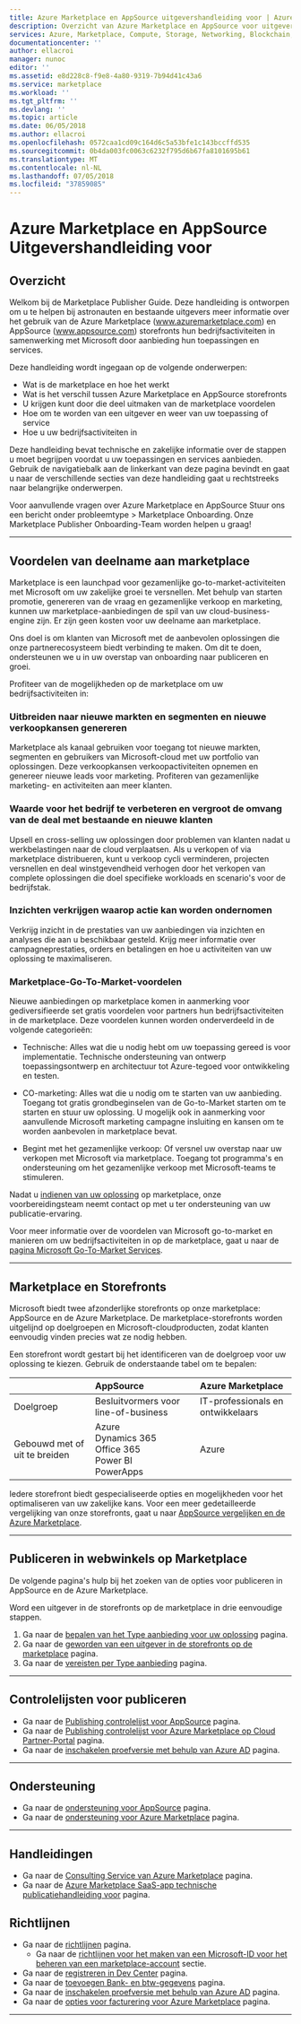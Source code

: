 ```yaml
---
title: Azure Marketplace en AppSource uitgevershandleiding voor | Azure
description: Overzicht van Azure Marketplace en AppSource voor uitgevers van app- en service zijn
services: Azure, Marketplace, Compute, Storage, Networking, Blockchain, Security
documentationcenter: ''
author: ellacroi
manager: nunoc
editor: ''
ms.assetid: e8d228c8-f9e8-4a80-9319-7b94d41c43a6
ms.service: marketplace
ms.workload: ''
ms.tgt_pltfrm: ''
ms.devlang: ''
ms.topic: article
ms.date: 06/05/2018
ms.author: ellacroi
ms.openlocfilehash: 0572caa1cd09c164d6c5a53bfe1c143bccffd535
ms.sourcegitcommit: 0b4da003fc0063c6232f795d6b67fa8101695b61
ms.translationtype: MT
ms.contentlocale: nl-NL
ms.lasthandoff: 07/05/2018
ms.locfileid: "37859085"
---
```

# <a name="azure-marketplace-and-appsource-publisher-guide"></a>Azure Marketplace en AppSource Uitgevershandleiding voor  

## <a name="overview"></a>Overzicht 

Welkom bij de Marketplace Publisher Guide. Deze handleiding is ontworpen om u te helpen bij astronauten en bestaande uitgevers meer informatie over het gebruik van de Azure Marketplace (www.azuremarketplace.com) en AppSource (www.appsource.com) storefronts hun bedrijfsactiviteiten in samenwerking met Microsoft door aanbieding hun toepassingen en services.  

Deze handleiding wordt ingegaan op de volgende onderwerpen: 
*   Wat is de marketplace en hoe het werkt 
*   Wat is het verschil tussen Azure Marketplace en AppSource storefronts 
*   U krijgen kunt door die deel uitmaken van de marketplace voordelen 
*   Hoe om te worden van een uitgever en weer van uw toepassing of service 
*   Hoe u uw bedrijfsactiviteiten in 

Deze handleiding bevat technische en zakelijke informatie over de stappen u moet begrijpen voordat u uw toepassingen en services aanbieden. Gebruik de navigatiebalk aan de linkerkant van deze pagina bevindt en gaat u naar de verschillende secties van deze handleiding gaat u rechtstreeks naar belangrijke onderwerpen.   

Voor aanvullende vragen over Azure Marketplace en AppSource Stuur ons een bericht onder probleemtype > Marketplace Onboarding. Onze Marketplace Publisher Onboarding-Team worden helpen u graag! 

---  

## <a name="benefits-of-participating-in-the-marketplace"></a>Voordelen van deelname aan marketplace 

Marketplace is een launchpad voor gezamenlijke go-to-market-activiteiten met Microsoft om uw zakelijke groei te versnellen. Met behulp van starten promotie, genereren van de vraag en gezamenlijke verkoop en marketing, kunnen uw marketplace-aanbiedingen de spil van uw cloud-business-engine zijn. Er zijn geen kosten voor uw deelname aan marketplace.  

Ons doel is om klanten van Microsoft met de aanbevolen oplossingen die onze partnerecosysteem biedt verbinding te maken. Om dit te doen, ondersteunen we u in uw overstap van onboarding naar publiceren en groei. 

Profiteer van de mogelijkheden op de marketplace om uw bedrijfsactiviteiten in: 

### <a name="expand-to-new-markets-and-segments-and-generate-new-sales-opportunities"></a>Uitbreiden naar nieuwe markten en segmenten en nieuwe verkoopkansen genereren

Marketplace als kanaal gebruiken voor toegang tot nieuwe markten, segmenten en gebruikers van Microsoft-cloud met uw portfolio van oplossingen. Deze verkoopkansen verkoopactiviteiten opnemen en genereer nieuwe leads voor marketing. Profiteren van gezamenlijke marketing- en activiteiten aan meer klanten.  

### <a name="enhance-business-value-and-increase-deal-size-with-existing-and-new-customers"></a>Waarde voor het bedrijf te verbeteren en vergroot de omvang van de deal met bestaande en nieuwe klanten 

Upsell en cross-selling uw oplossingen door problemen van klanten nadat u werkbelastingen naar de cloud verplaatsen. Als u verkopen of via marketplace distribueren, kunt u verkoop cycli verminderen, projecten versnellen en deal winstgevendheid verhogen door het verkopen van complete oplossingen die doel specifieke workloads en scenario's voor de bedrijfstak. 
  
### <a name="get-actionable-insights"></a>Inzichten verkrijgen waarop actie kan worden ondernomen 

Verkrijg inzicht in de prestaties van uw aanbiedingen via inzichten en analyses die aan u beschikbaar gesteld. Krijg meer informatie over campagneprestaties, orders en betalingen en hoe u activiteiten van uw oplossing te maximaliseren.  

### <a name="marketplace-go-to-market-benefits"></a>Marketplace-Go-To-Market-voordelen 

Nieuwe aanbiedingen op marketplace komen in aanmerking voor gediversifieerde set gratis voordelen voor partners hun bedrijfsactiviteiten in de marketplace. Deze voordelen kunnen worden onderverdeeld in de volgende categorieën: 

*   Technische: Alles wat die u nodig hebt om uw toepassing gereed is voor implementatie. Technische ondersteuning van ontwerp toepassingsontwerp en architectuur tot Azure-tegoed voor ontwikkeling en testen. 

*   CO-marketing: Alles wat die u nodig om te starten van uw aanbieding. Toegang tot gratis grondbeginselen van de Go-to-Market starten om te starten en stuur uw oplossing. U mogelijk ook in aanmerking voor aanvullende Microsoft marketing campagne insluiting en kansen om te worden aanbevolen in marketplace bevat.  

*   Begint met het gezamenlijke verkoop: Of versnel uw overstap naar uw verkopen met Microsoft via marketplace. Toegang tot programma's en ondersteuning om het gezamenlijke verkoop met Microsoft-teams te stimuleren.  

Nadat u [indienen van uw oplossing](https://azuremarketplace.microsoft.com/sell/signup) op marketplace, onze voorbereidingsteam neemt contact op met u ter ondersteuning van uw publicatie-ervaring.  

Voor meer informatie over de voordelen van Microsoft go-to-market en manieren om uw bedrijfsactiviteiten in op de marketplace, gaat u naar de [pagina Microsoft Go-To-Market Services](https://partner.microsoft.com/reach-customers/gtm).

---  
## <a name="marketplace-and-storefronts"></a>Marketplace en Storefronts 

Microsoft biedt twee afzonderlijke storefronts op onze marketplace: AppSource en de Azure Marketplace. De marketplace-storefronts worden uitgelijnd op doelgroepen en Microsoft-cloudproducten, zodat klanten eenvoudig vinden precies wat ze nodig hebben. 

Een storefront wordt gestart bij het identificeren van de doelgroep voor uw oplossing te kiezen. Gebruik de onderstaande tabel om te bepalen: 

|  | AppSource | Azure Marketplace |
|:--- |:--- |:--- |
| Doelgroep | Besluitvormers voor line-of-business | IT-professionals en ontwikkelaars | 
| Gebouwd met of uit te breiden | Azure<br />Dynamics 365<br />Office 365<br />Power BI<br />PowerApps | Azure |  

Iedere storefront biedt gespecialiseerde opties en mogelijkheden voor het optimaliseren van uw zakelijke kans. Voor een meer gedetailleerde vergelijking van onze storefronts, gaat u naar [AppSource vergelijken en de Azure Marketplace](./comparing-appsource-azure-marketplace.md). 

---   

## <a name="how-to-publish-in-the-storefronts-on-the-marketplace"></a>Publiceren in webwinkels op Marketplace  
De volgende pagina's hulp bij het zoeken van de opties voor publiceren in AppSource en de Azure Marketplace.  

Word een uitgever in de storefronts op de marketplace in drie eenvoudige stappen.  
1.  Ga naar de [bepalen van het Type aanbieding voor uw oplossing](./determine-your-listing-type.md) pagina.  
2.  Ga naar de [geworden van een uitgever in de storefronts op de marketplace](./become-publisher.md) pagina.  
3.  Ga naar de [vereisten per Type aanbieding](./listing-type-requirements.md) pagina.  

---   

## <a name="publishing-checklists"></a>Controlelijsten voor publiceren  
*   Ga naar de [Publishing controlelijst voor AppSource](publishing-checklist-appsource.md) pagina.  
*   Ga naar de [Publishing controlelijst voor Azure Marketplace op Cloud Partner-Portal](./publishing-checklist-azure-marketplace.md) pagina.  
*   Ga naar de [inschakelen proefversie met behulp van Azure AD](./enable-trial-using-azure-ad.md) pagina.  

---  

## <a name="support"></a>Ondersteuning  
*   Ga naar de [ondersteuning voor AppSource](./support-appsource.md) pagina.  
*   Ga naar de [ondersteuning voor Azure Marketplace](./support-azure-marketplace.md) pagina.  

---  

## <a name="guides"></a>Handleidingen  
*   Ga naar de [Consulting Service van Azure Marketplace](consulting-services.md) pagina.  
*   Ga naar de [Azure Marketplace SaaS-app technische publicatiehandleiding voor](marketplace-saas-applications-technical-publishing-guide.md) pagina.  

## <a name="guidelines"></a>Richtlijnen  
*   Ga naar de [richtlijnen](./guidelines.md) pagina.  
    *   Ga naar de [richtlijnen voor het maken van een Microsoft-ID voor het beheren van een marketplace-account](./guidelines.md#guidelines-for-creating-a-microsoft-id-to-manage-a-marketplace-account) sectie.  
*   Ga naar de [registreren in Dev Center](./register-dev-center.md) pagina.  
*   Ga naar de [toevoegen Bank- en btw-gegevens](./add-bank-tax-info.md) pagina.  
*   Ga naar de [inschakelen proefversie met behulp van Azure AD](./enable-trial-using-azure-ad.md) pagina.  
*   Ga naar de [opties voor facturering voor Azure Marketplace](./billing-options-azure-marketplace.md) pagina.  

---  
